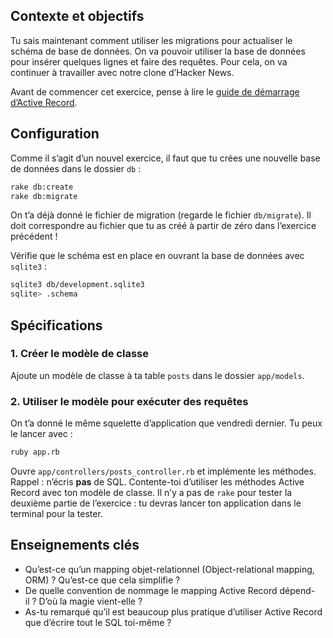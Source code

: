 ## Contexte et objectifs

Tu sais maintenant comment utiliser les migrations pour actualiser le schéma de base de données. On va pouvoir utiliser la base de données pour insérer quelques lignes et faire des requêtes. Pour cela, on va continuer à travailler avec notre clone d’Hacker News.

Avant de commencer cet exercice, pense à lire le [guide de démarrage d’Active Record](http://guides.rubyonrails.org/active_record_basics.html).

## Configuration

Comme il s’agit d’un nouvel exercice, il faut que tu crées une nouvelle base de données dans le dossier `db` :

```bash
rake db:create
rake db:migrate
```

On t’a déjà donné le fichier de migration (regarde le fichier `db/migrate`). Il doit correspondre au fichier que tu as créé à partir de zéro dans l’exercice précédent !

Vérifie que le schéma est en place en ouvrant la base de données avec `sqlite3` :

```bash
sqlite3 db/development.sqlite3
sqlite> .schema
```

## Spécifications

### 1. Créer le modèle de classe

Ajoute un modèle de classe à ta table `posts` dans le dossier `app/models`.

### 2. Utiliser le modèle pour exécuter des requêtes

On t’a donné le même squelette d’application que vendredi dernier. Tu peux le lancer avec :

```bash
ruby app.rb
```

Ouvre `app/controllers/posts_controller.rb` et implémente les méthodes. Rappel : n’écris **pas** de SQL. Contente-toi d’utiliser les méthodes Active Record avec ton modèle de classe. Il n’y a pas de `rake` pour tester la deuxième partie de l’exercice : tu devras lancer ton application dans le terminal pour la tester.

## Enseignements clés

- Qu’est-ce qu’un mapping objet-relationnel (Object-relational mapping, ORM) ? Qu’est-ce que cela simplifie ?
- De quelle convention de nommage le mapping Active Record dépend-il ? D’où la magie vient-elle ?
- As-tu remarqué qu’il est beaucoup plus pratique d’utiliser Active Record que d’écrire tout le SQL toi-même ?

